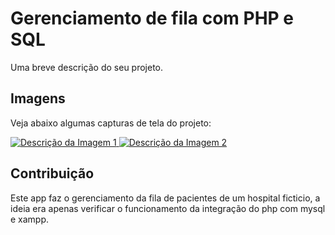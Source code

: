 

<h1>Gerenciamento de fila com PHP e SQL</h1>
<p>Uma breve descrição do seu projeto.</p>

<h2>Imagens</h2>
<p>Veja abaixo algumas capturas de tela do projeto:</p>

<!-- Imagem 1 com link -->
<a href="URL_DA_IMAGEM_1" target="_blank">
    <img src="https://drive.google.com/file/d/1QuCIRzb6KO07TklyFi-5KphCRNWbTuhg/view?usp=sharing" alt="Descrição da Imagem 1">
</a>

<!-- Imagem 2 com link -->
<a href="URL_DA_IMAGEM_2" target="_blank">
    <img src="https://drive.google.com/file/d/1XsSNxlZqLXwQTfXIUQVSQEZ3XNrf_9eR/view?usp=drive_link" alt="Descrição da Imagem 2">
</a>

<!-- Adicione mais imagens conforme necessário -->

<h2>Contribuição</h2>
<p>Este app faz o gerenciamento da fila de pacientes de um hospital ficticio, a ideia era apenas verificar o funcionamento da integração do php com mysql e xampp.</p>

